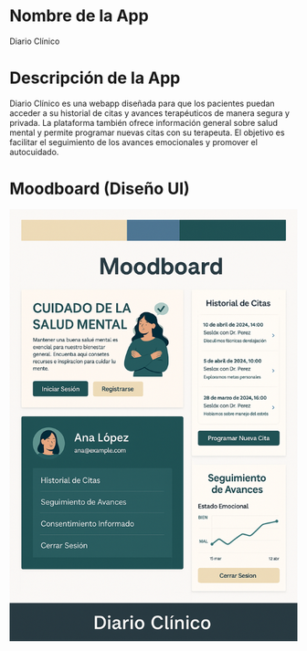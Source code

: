 # Nombre de la App 
Diario Clínico

# Descripción de la App

Diario Clínico es una webapp diseñada para que los pacientes puedan acceder a su historial de citas y avances terapéuticos de manera segura y privada. La plataforma también ofrece información general sobre salud mental y permite programar nuevas citas con su terapeuta. El objetivo es facilitar el seguimiento de los avances emocionales y promover el autocuidado.

# Moodboard (Diseño UI)
![DiseñoUI](/assets/InterfazProto.png)

